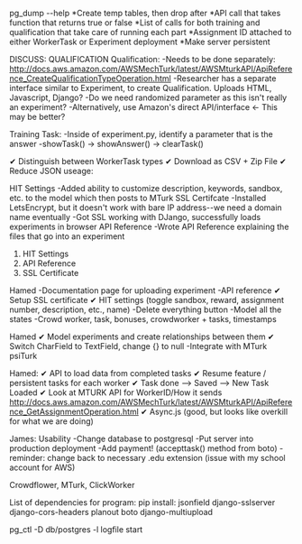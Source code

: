pg_dump --help
*Create temp tables, then drop after
*API call that takes function that returns true or false
*List of calls for both training and qualification that take care of running each part
*Assignment ID attached to either WorkerTask or Experiment deployment
*Make server persistent

DISCUSS: QUALIFICATION
Qualification:
-Needs to be done separately:
	http://docs.aws.amazon.com/AWSMechTurk/latest/AWSMturkAPI/ApiReference_CreateQualificationTypeOperation.html
-Researcher has a separate interface similar to Experiment, to create Qualification. Uploads HTML, Javascript, Django?
	-Do we need randomized parameter as this isn't really an experiment? 
	-Alternatively, use Amazon's direct API/interface <- This may be better?

Training Task:
-Inside of experiment.py, identify a parameter that is the answer
-showTask() -> showAnswer() -> clearTask()

✔ Distinguish between WorkerTask types
✔ Download as CSV + Zip File
✔ Reduce JSON useage:





HIT Settings
-Added ability to customize description, keywords, sandbox, etc. to the model which then posts to MTurk
SSL Certifcate
-Installed LetsEncrypt, but it doesn't work with bare IP address--we need a domain name eventually
-Got SSL working with DJango, successfully loads experiments in browser
API Reference
-Wrote API Reference explaining the files that go into an experiment


1. HIT Settings
2. API Reference
3. SSL Certificate


Hamed
-Documentation page for uploading experiment
-API reference
✔ Setup SSL certificate
✔ HIT settings (toggle sandbox, reward, assignment number, description, etc., name)
	-Delete everything button
	-Model all the states 
	-Crowd worker, task, bonuses, crowdworker + tasks, timestamps



Hamed
✔ Model experiments and create relationships between them
✔ Switch CharField to TextField, change {} to null
-Integrate with MTurk
psiTurk

Hamed:
✔ API to load data from completed tasks
✔ Resume feature / persistent tasks for each worker
✔ Task done --> Saved --> New Task Loaded 
✔ Look at MTURK API for WorkerID/How it sends 
http://docs.aws.amazon.com/AWSMechTurk/latest/AWSMturkAPI/ApiReference_GetAssignmentOperation.html
✔ Async.js (good, but looks like overkill for what we are doing)

James:
Usability 
-Change database to postgresql
-Put server into production deployment
-Add payment! (accepttask() method from boto)
-reminder: change back to necessary .edu extension (issue with my school account for AWS)

Crowdflower, MTurk, ClickWorker

List of dependencies for program: 
pip install:
	jsonfield
	django-sslserver
	django-cors-headers
	planout
	boto
	django-multiupload

pg_ctl -D db/postgres -l logfile start